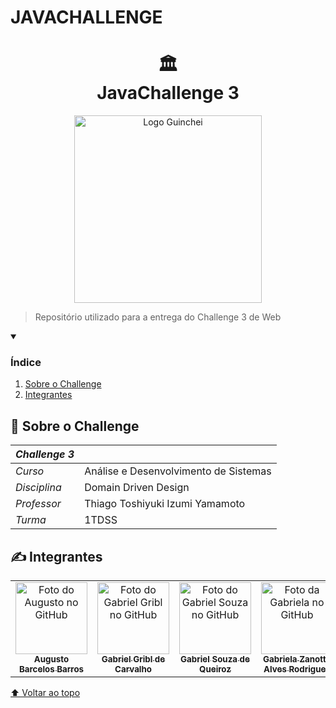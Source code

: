 # JAVACHALLENGE

<h1 align="center">
🏛️<br>JavaChallenge 3
</h1>
 
<p align="center">
<img src="src/assets/GuincheiLogoRemake.png" alt="Logo Guinchei" width=300>
</p>

> Repositório utilizado para a entrega do Challenge 3 de Web

<details open>
  <summary><h3><strong>Índice</strong></h3></summary>
  <ol>
    <li><a href="#sobre">Sobre o Challenge</a></li>
    <li><a href="#autores">Integrantes</a></li>
  </ol>
</details>

<h2 name="sobre">📖 Sobre o Challenge</h2>

| *Challenge 3*  |                                       |
| -------------- | ------------------------------------- |
| *Curso*        | Análise e Desenvolvimento de Sistemas |
| *Disciplina*   | Domain Driven Design                  |
| *Professor*    | Thiago Toshiyuki Izumi Yamamoto       |
| *Turma*        | 1TDSS                                 |

<h2 name="autores">✍️ Integrantes</h2>
<table>
  <tr>
    <td align="center">
      <a href="https://github.com/Asteriuz">
        <img src="https://avatars.githubusercontent.com/u/89879115?v=4" width="115px;" alt="Foto do Augusto no GitHub"/><br>
        <sub>
          <strong>Augusto Barcelos Barros</strong>
        </sub>
      </a>
    </td>
    <td align="center">
      <a href="https://github.com/gribl88">
        <img src="https://avatars.githubusercontent.com/u/126920453?v=4" width="115px;" alt="Foto do Gabriel Gribl no GitHub"/><br>
        <sub>
          <strong>Gabriel Gribl de Carvalho</strong>
        </sub>
      </a>
    </td>
    <td align="center">
      <a href="https://github.com/GabrielSouzaQ">
        <img src="https://avatars.githubusercontent.com/u/126726456?v=4" width="115px;" alt="Foto do Gabriel Souza no GitHub"/><br>
        <sub>
          <strong>Gabriel Souza de Queiroz</strong>
        </sub>
      </a>
    </td>
    <td align="center">
      <a href="https://github.com/GabsBecca">
        <img src="https://avatars.githubusercontent.com/u/126920756?v=4" width="115px;" alt="Foto da Gabriela no GitHub"/><br>
        <sub>
          <strong>Gabriela Zanotto Alves Rodrigues</strong>
        </sub>
      </a>
  </tr>
</table>

[⬆ Voltar ao topo](#JAVACHALLENGE)
